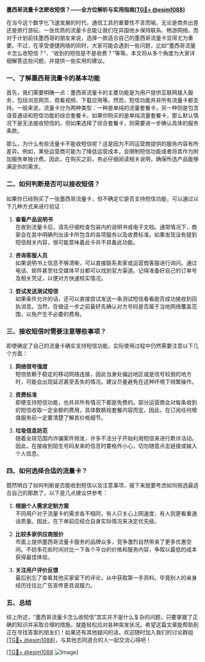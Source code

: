 **墨西哥流量卡怎麽收短信？——全方位解析与实用指南[[TG💪+ @esim1088](https://t.me/s/esim1088)]**

在当今这个数字化飞速发展的时代，通信工具的重要性不言而喻。无论是商务出差还是旅行游玩，一张优质的流量卡总能让我们在异国他乡保持联系、畅游网络。而对于计划前往墨西哥的朋友来说，选择一款适合自己的墨西哥流量卡显得尤为重要。不过，在享受便捷网络的同时，大家可能会遇到一些问题，比如“墨西哥流量卡怎么收短信？”、“收到的短信是不是收费？”等等。本文将从多个角度为大家详细解答这些问题，并提供一些实用的建议。

### 一、了解墨西哥流量卡的基本功能

首先，我们需要明确一点：墨西哥流量卡的主要功能是为用户提供互联网接入服务，包括浏览网页、观看视频、下载应用等。然而，短信功能并非所有流量卡都支持。一般来说，流量卡分为两种类型：一种是单纯的流量套餐卡，另一种则是包含语音通话和短信功能的综合套餐卡。如果你购买的是单纯流量套餐卡，那么默认情况下是无法接收短信的。但如果选择了综合套餐卡，则需要进一步确认具体的服务条款。

那么，为什么有些流量卡不能收短信呢？这是因为不同运营商提供的服务内容有所差异。例如，某些运营商可能为了降低运营成本，会限制短信功能或者将其作为附加服务单独计费。因此，在购买之前，务必仔细阅读相关说明，确保所选产品能够满足你的需求。

### 二、如何判断是否可以接收短信？

如果你已经购买了一张墨西哥流量卡，但不确定它是否支持短信功能，可以通过以下几种方式来进行验证：

1. **查看产品说明书**  
   在收到流量卡后，请先仔细检查包装内的说明书或电子文档。通常情况下，商家会在其中明确列出该卡所包含的各项服务以及收费标准。如果发现没有提到短信相关内容，很可能意味着此卡并不具备此功能。

2. **咨询客服人员**  
   如果说明书上信息不够清晰，可以直接联系卖家或运营商客服进行询问。通过电话、邮件甚至社交媒体平台都可以找到官方渠道。记得准备好自己的订单号及相关凭证，以便对方快速核实情况。

3. **尝试发送测试短信**  
   如果条件允许的话，还可以直接尝试发送一条测试短信看看能否成功接收到回执消息。当然，在做这一步之前最好先确认对方号码是否属于当地网络覆盖范围，以免产生不必要的费用。

### 三、接收短信时需要注意哪些事项？

即使确定了自己的流量卡确实支持短信功能，实际使用过程中仍然需要注意以下几个方面：

1. **网络信号强度**  
   短信依赖于稳定的移动网络连接，因此当身处偏远地区或是信号较弱的地方时，可能会出现延迟甚至丢失的情况。建议尽量避免在这种环境下频繁操作。

2. **资费标准**  
   即便支持短信功能，也并非所有情况下都是免费的。部分运营商会对每条收到的短信收取一定金额的费用，具体数额视套餐内容而定。因此，在订阅任何增值服务前一定要清楚了解其价格细节。

3. **垃圾信息防范**  
   随着全球范围内诈骗案件频发，许多不法分子开始利用短信来进行欺诈活动。因此，在接收到陌生号码发来的信息时要格外小心，切勿随意点击链接或输入个人信息。

### 四、如何选择合适的流量卡？

既然明白了如何判断是否能收到短信以及注意事项，接下来就要考虑如何挑选最适合自己的那款了。以下是几点建议供参考：

1. **根据个人需求定制方案**  
   不同用户对于流量卡的需求各不相同，有人只关心上网速度，有人则更看重通话质量。因此，在下单前应结合自身实际情况来决定优先级。

2. **比较多家供应商报价**  
   市面上提供墨西哥流量卡服务的品牌众多，竞争激烈自然带来了更多优惠空间。不妨多花些时间对比一下各个平台的价格和服务内容，争取以最低的成本获得最佳体验。

3. **关注用户评价反馈**  
   最后别忘了查看其他买家留下的评论，从中获取第一手资料。毕竟别人的亲身经历往往比广告宣传更具说服力。

### 五、总结

综上所述，“墨西哥流量卡怎么收短信”其实并不是什么复杂的问题，只要掌握了正确的知识并采取合理的措施，就能轻松应对各种突发状况。希望这篇文章能帮助到正在寻找答案的朋友们！如果还有其他疑问的话，欢迎随时加入我们的讨论群组[[TG💪+ @esim1088](https://t.me/s/esim1088)]，与其他志同道合的人一起交流心得吧！

[[TG💪+ @esim1088](https://t.me/s/esim1088) ![Image](https://i.postimg.cc/4NQfJmqS/Snipaste-2025-05-13-00-14-12.png)]